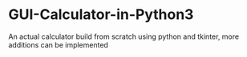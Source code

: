 # GUI-Calculator-in-Python3
An actual calculator build from scratch using python and tkinter, more additions can be implemented  
